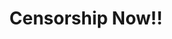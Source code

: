 ---
title: "Censorship Now!!"
isbn: "9781617754098"
image_path: "http://ecx.images-amazon.com/images/I/31fAfkZVnSL.jpg"
thumbnail_height: "500"
thumbnail_width: "324"
url: "http://www.amazon.com/Censorship-Now-Ian-F-Svenonius/dp/1617754099/ref=tmm_pap_swatch_0?_encoding=UTF8&amp;qid=1445870495&amp;sr=1-1"
---